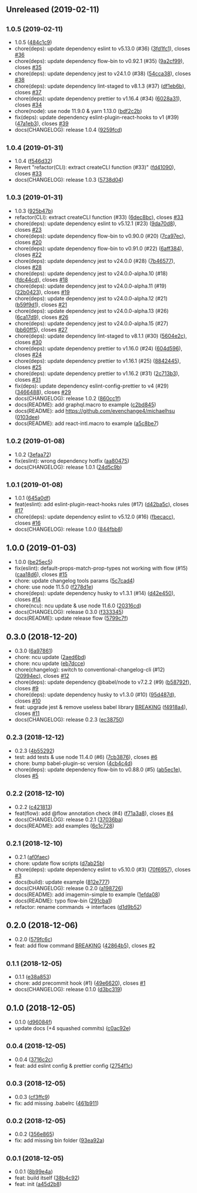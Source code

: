 ## Unreleased (2019-02-11)

## <small>1.0.5 (2019-02-11)</small>

- 1.0.5 ([484c1c9](https://github.com/evenchange4/hsu-scripts/commit/484c1c9))
- chore(deps): update dependency eslint to v5.13.0 (#36) ([3fd1fc1](https://github.com/evenchange4/hsu-scripts/commit/3fd1fc1)), closes [#36](https://github.com/evenchange4/hsu-scripts/issues/36)
- chore(deps): update dependency flow-bin to v0.92.1 (#35) ([9a2cf99](https://github.com/evenchange4/hsu-scripts/commit/9a2cf99)), closes [#35](https://github.com/evenchange4/hsu-scripts/issues/35)
- chore(deps): update dependency jest to v24.1.0 (#38) ([54cca38](https://github.com/evenchange4/hsu-scripts/commit/54cca38)), closes [#38](https://github.com/evenchange4/hsu-scripts/issues/38)
- chore(deps): update dependency lint-staged to v8.1.3 (#37) ([df1eb6b](https://github.com/evenchange4/hsu-scripts/commit/df1eb6b)), closes [#37](https://github.com/evenchange4/hsu-scripts/issues/37)
- chore(deps): update dependency prettier to v1.16.4 (#34) ([6028a31](https://github.com/evenchange4/hsu-scripts/commit/6028a31)), closes [#34](https://github.com/evenchange4/hsu-scripts/issues/34)
- chore(node): use node 11.9.0 & yarn 1.13.0 ([bdf2c2b](https://github.com/evenchange4/hsu-scripts/commit/bdf2c2b))
- fix(deps): update dependency eslint-plugin-react-hooks to v1 (#39) ([47a1eb3](https://github.com/evenchange4/hsu-scripts/commit/47a1eb3)), closes [#39](https://github.com/evenchange4/hsu-scripts/issues/39)
- docs(CHANGELOG): release 1.0.4 ([9259fcd](https://github.com/evenchange4/hsu-scripts/commit/9259fcd))

## <small>1.0.4 (2019-01-31)</small>

- 1.0.4 ([f546d32](https://github.com/evenchange4/hsu-scripts/commit/f546d32))
- Revert "refactor(CLI): extract createCLI function (#33)" ([fd41090](https://github.com/evenchange4/hsu-scripts/commit/fd41090)), closes [#33](https://github.com/evenchange4/hsu-scripts/issues/33)
- docs(CHANGELOG): release 1.0.3 ([5738d04](https://github.com/evenchange4/hsu-scripts/commit/5738d04))

## <small>1.0.3 (2019-01-31)</small>

- 1.0.3 ([925b47b](https://github.com/evenchange4/hsu-scripts/commit/925b47b))
- refactor(CLI): extract createCLI function (#33) ([6dec8bc](https://github.com/evenchange4/hsu-scripts/commit/6dec8bc)), closes [#33](https://github.com/evenchange4/hsu-scripts/issues/33)
- chore(deps): update dependency eslint to v5.12.1 (#23) ([9da70d8](https://github.com/evenchange4/hsu-scripts/commit/9da70d8)), closes [#23](https://github.com/evenchange4/hsu-scripts/issues/23)
- chore(deps): update dependency flow-bin to v0.90.0 (#20) ([7ca97ec](https://github.com/evenchange4/hsu-scripts/commit/7ca97ec)), closes [#20](https://github.com/evenchange4/hsu-scripts/issues/20)
- chore(deps): update dependency flow-bin to v0.91.0 (#22) ([6aff384](https://github.com/evenchange4/hsu-scripts/commit/6aff384)), closes [#22](https://github.com/evenchange4/hsu-scripts/issues/22)
- chore(deps): update dependency jest to v24.0.0 (#28) ([7b46577](https://github.com/evenchange4/hsu-scripts/commit/7b46577)), closes [#28](https://github.com/evenchange4/hsu-scripts/issues/28)
- chore(deps): update dependency jest to v24.0.0-alpha.10 (#18) ([fdc44cd](https://github.com/evenchange4/hsu-scripts/commit/fdc44cd)), closes [#18](https://github.com/evenchange4/hsu-scripts/issues/18)
- chore(deps): update dependency jest to v24.0.0-alpha.11 (#19) ([22b0423](https://github.com/evenchange4/hsu-scripts/commit/22b0423)), closes [#19](https://github.com/evenchange4/hsu-scripts/issues/19)
- chore(deps): update dependency jest to v24.0.0-alpha.12 (#21) ([b59f9d1](https://github.com/evenchange4/hsu-scripts/commit/b59f9d1)), closes [#21](https://github.com/evenchange4/hsu-scripts/issues/21)
- chore(deps): update dependency jest to v24.0.0-alpha.13 (#26) ([6ca17d9](https://github.com/evenchange4/hsu-scripts/commit/6ca17d9)), closes [#26](https://github.com/evenchange4/hsu-scripts/issues/26)
- chore(deps): update dependency jest to v24.0.0-alpha.15 (#27) ([bb60ff5](https://github.com/evenchange4/hsu-scripts/commit/bb60ff5)), closes [#27](https://github.com/evenchange4/hsu-scripts/issues/27)
- chore(deps): update dependency lint-staged to v8.1.1 (#30) ([5604e2c](https://github.com/evenchange4/hsu-scripts/commit/5604e2c)), closes [#30](https://github.com/evenchange4/hsu-scripts/issues/30)
- chore(deps): update dependency prettier to v1.16.0 (#24) ([604d596](https://github.com/evenchange4/hsu-scripts/commit/604d596)), closes [#24](https://github.com/evenchange4/hsu-scripts/issues/24)
- chore(deps): update dependency prettier to v1.16.1 (#25) ([8842445](https://github.com/evenchange4/hsu-scripts/commit/8842445)), closes [#25](https://github.com/evenchange4/hsu-scripts/issues/25)
- chore(deps): update dependency prettier to v1.16.2 (#31) ([2c713b3](https://github.com/evenchange4/hsu-scripts/commit/2c713b3)), closes [#31](https://github.com/evenchange4/hsu-scripts/issues/31)
- fix(deps): update dependency eslint-config-prettier to v4 (#29) ([3466488](https://github.com/evenchange4/hsu-scripts/commit/3466488)), closes [#29](https://github.com/evenchange4/hsu-scripts/issues/29)
- docs(CHANGELOG): release 1.0.2 ([860cc1f](https://github.com/evenchange4/hsu-scripts/commit/860cc1f))
- docs(README): add graphql.macro to example ([c2bd845](https://github.com/evenchange4/hsu-scripts/commit/c2bd845))
- docs(README): add https://github.com/evenchange4/michaelhsu ([0103dee](https://github.com/evenchange4/hsu-scripts/commit/0103dee))
- docs(README): add react-intl.macro to example ([a5c8be7](https://github.com/evenchange4/hsu-scripts/commit/a5c8be7))

## <small>1.0.2 (2019-01-08)</small>

- 1.0.2 ([3efaa72](https://github.com/evenchange4/hsu-scripts/commit/3efaa72))
- fix(eslint): wrong dependency hotfix ([aa80475](https://github.com/evenchange4/hsu-scripts/commit/aa80475))
- docs(CHANGELOG): release 1.0.1 ([24d5c9b](https://github.com/evenchange4/hsu-scripts/commit/24d5c9b))

## <small>1.0.1 (2019-01-08)</small>

- 1.0.1 ([645a0df](https://github.com/evenchange4/hsu-scripts/commit/645a0df))
- feat(eslint): add eslint-plugin-react-hooks rules (#17) ([d42ba5c](https://github.com/evenchange4/hsu-scripts/commit/d42ba5c)), closes [#17](https://github.com/evenchange4/hsu-scripts/issues/17)
- chore(deps): update dependency eslint to v5.12.0 (#16) ([fbecacc](https://github.com/evenchange4/hsu-scripts/commit/fbecacc)), closes [#16](https://github.com/evenchange4/hsu-scripts/issues/16)
- docs(CHANGELOG): release 1.0.0 ([844fbb8](https://github.com/evenchange4/hsu-scripts/commit/844fbb8))

## 1.0.0 (2019-01-03)

- 1.0.0 ([be25ec5](https://github.com/evenchange4/hsu-scripts/commit/be25ec5))
- fix(eslint): default-props-match-prop-types not working with flow (#15) ([caa18d6](https://github.com/evenchange4/hsu-scripts/commit/caa18d6)), closes [#15](https://github.com/evenchange4/hsu-scripts/issues/15)
- chore: update changelog tools params ([5c7cad4](https://github.com/evenchange4/hsu-scripts/commit/5c7cad4))
- chore: use node 11.5.0 ([f278d1e](https://github.com/evenchange4/hsu-scripts/commit/f278d1e))
- chore(deps): update dependency husky to v1.3.1 (#14) ([d42e450](https://github.com/evenchange4/hsu-scripts/commit/d42e450)), closes [#14](https://github.com/evenchange4/hsu-scripts/issues/14)
- chore(ncu): ncu update & use node 11.6.0 ([20316cd](https://github.com/evenchange4/hsu-scripts/commit/20316cd))
- docs(CHANGELOG): release 0.3.0 ([f333345](https://github.com/evenchange4/hsu-scripts/commit/f333345))
- docs(README): update release flow ([5799c7f](https://github.com/evenchange4/hsu-scripts/commit/5799c7f))

## 0.3.0 (2018-12-20)

- 0.3.0 ([6a97861](https://github.com/evenchange4/hsu-scripts/commit/6a97861))
- chore: ncu update ([2aed6bd](https://github.com/evenchange4/hsu-scripts/commit/2aed6bd))
- chore: ncu update ([eb7dcce](https://github.com/evenchange4/hsu-scripts/commit/eb7dcce))
- chore(changelog): switch to conventional-changelog-cli (#12) ([20994ec](https://github.com/evenchange4/hsu-scripts/commit/20994ec)), closes [#12](https://github.com/evenchange4/hsu-scripts/issues/12)
- chore(deps): update dependency @babel/node to v7.2.2 (#9) ([b58792f](https://github.com/evenchange4/hsu-scripts/commit/b58792f)), closes [#9](https://github.com/evenchange4/hsu-scripts/issues/9)
- chore(deps): update dependency husky to v1.3.0 (#10) ([95d487d](https://github.com/evenchange4/hsu-scripts/commit/95d487d)), closes [#10](https://github.com/evenchange4/hsu-scripts/issues/10)
- feat: upgrade jest & remove useless babel library [BREAKING](#11) ([f4918a4](https://github.com/evenchange4/hsu-scripts/commit/f4918a4)), closes [#11](https://github.com/evenchange4/hsu-scripts/issues/11)
- docs(CHANGELOG): release 0.2.3 ([ec38750](https://github.com/evenchange4/hsu-scripts/commit/ec38750))

## <small>0.2.3 (2018-12-12)</small>

- 0.2.3 ([4b55292](https://github.com/evenchange4/hsu-scripts/commit/4b55292))
- test: add tests & use node 11.4.0 (#6) ([7cb3876](https://github.com/evenchange4/hsu-scripts/commit/7cb3876)), closes [#6](https://github.com/evenchange4/hsu-scripts/issues/6)
- chore: bump babel-plugin-sc version ([4cb4c4d](https://github.com/evenchange4/hsu-scripts/commit/4cb4c4d))
- chore(deps): update dependency flow-bin to v0.88.0 (#5) ([ab5ec1e](https://github.com/evenchange4/hsu-scripts/commit/ab5ec1e)), closes [#5](https://github.com/evenchange4/hsu-scripts/issues/5)

## <small>0.2.2 (2018-12-10)</small>

- 0.2.2 ([c421813](https://github.com/evenchange4/hsu-scripts/commit/c421813))
- feat(flow): add @flow annotation check (#4) ([f71a3a8](https://github.com/evenchange4/hsu-scripts/commit/f71a3a8)), closes [#4](https://github.com/evenchange4/hsu-scripts/issues/4)
- docs(CHANGELOG): release 0.2.1 ([37036ba](https://github.com/evenchange4/hsu-scripts/commit/37036ba))
- docs(README): add examples ([6c1c728](https://github.com/evenchange4/hsu-scripts/commit/6c1c728))

## <small>0.2.1 (2018-12-10)</small>

- 0.2.1 ([af0faec](https://github.com/evenchange4/hsu-scripts/commit/af0faec))
- chore: update flow scripts ([d7ab25b](https://github.com/evenchange4/hsu-scripts/commit/d7ab25b))
- chore(deps): update dependency eslint to v5.10.0 (#3) ([70f6957](https://github.com/evenchange4/hsu-scripts/commit/70f6957)), closes [#3](https://github.com/evenchange4/hsu-scripts/issues/3)
- docs(build): update example ([812e777](https://github.com/evenchange4/hsu-scripts/commit/812e777))
- docs(CHANGELOG): release 0.2.0 ([a198726](https://github.com/evenchange4/hsu-scripts/commit/a198726))
- docs(README): add imagemin-simple to example ([1efda08](https://github.com/evenchange4/hsu-scripts/commit/1efda08))
- docs(README): typo flow-bin ([291cba1](https://github.com/evenchange4/hsu-scripts/commit/291cba1))
- refactor: rename commands -> interfaces ([d1d9b52](https://github.com/evenchange4/hsu-scripts/commit/d1d9b52))

## 0.2.0 (2018-12-06)

- 0.2.0 ([579fc6c](https://github.com/evenchange4/hsu-scripts/commit/579fc6c))
- feat: add flow command [BREAKING](#2) ([42864b5](https://github.com/evenchange4/hsu-scripts/commit/42864b5)), closes [#2](https://github.com/evenchange4/hsu-scripts/issues/2)

## <small>0.1.1 (2018-12-05)</small>

- 0.1.1 ([e38a853](https://github.com/evenchange4/hsu-scripts/commit/e38a853))
- chore: add precommit hook (#1) ([49e6620](https://github.com/evenchange4/hsu-scripts/commit/49e6620)), closes [#1](https://github.com/evenchange4/hsu-scripts/issues/1)
- docs(CHANGELOG): release 0.1.0 ([d3bc319](https://github.com/evenchange4/hsu-scripts/commit/d3bc319))

## 0.1.0 (2018-12-05)

- 0.1.0 ([d96084f](https://github.com/evenchange4/hsu-scripts/commit/d96084f))
- update docs (+4 squashed commits) ([c0ac92e](https://github.com/evenchange4/hsu-scripts/commit/c0ac92e))

## <small>0.0.4 (2018-12-05)</small>

- 0.0.4 ([3716c2c](https://github.com/evenchange4/hsu-scripts/commit/3716c2c))
- feat: add eslint config & prettier config ([2754f1c](https://github.com/evenchange4/hsu-scripts/commit/2754f1c))

## <small>0.0.3 (2018-12-05)</small>

- 0.0.3 ([cf3ffc9](https://github.com/evenchange4/hsu-scripts/commit/cf3ffc9))
- fix: add missing .babelrc ([461b911](https://github.com/evenchange4/hsu-scripts/commit/461b911))

## <small>0.0.2 (2018-12-05)</small>

- 0.0.2 ([356e865](https://github.com/evenchange4/hsu-scripts/commit/356e865))
- fix: add missing bin folder ([93ea92a](https://github.com/evenchange4/hsu-scripts/commit/93ea92a))

## <small>0.0.1 (2018-12-05)</small>

- 0.0.1 ([8b99e4a](https://github.com/evenchange4/hsu-scripts/commit/8b99e4a))
- feat: build itself ([38b4c92](https://github.com/evenchange4/hsu-scripts/commit/38b4c92))
- feat: init ([a45d2b8](https://github.com/evenchange4/hsu-scripts/commit/a45d2b8))
